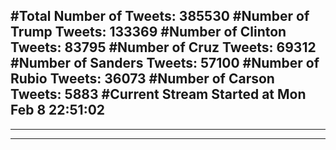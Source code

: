 #Total Number of Tweets: 385530 
#Number of Trump Tweets: 133369
#Number of Clinton Tweets: 83795
#Number of Cruz Tweets: 69312
#Number of Sanders Tweets: 57100
#Number of Rubio Tweets: 36073
#Number of Carson Tweets: 5883
#Current Stream Started at Mon Feb  8 22:51:02
---
---
---
